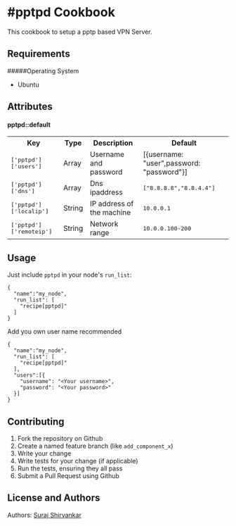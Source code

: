 #pptpd Cookbook
==============
This cookbook to setup a pptp based VPN Server.

Requirements
------------
#####Operating System

* Ubuntu


Attributes
----------
#### pptpd::default
<table>
  <tr>
    <th>Key</th>
    <th>Type</th>
    <th>Description</th>
    <th>Default</th>
  </tr>
  <tr>
    <td><tt>['pptpd']['users']</tt></td>
    <td>Array</td>
    <td>Username and password</td>
    <td>[{username: "user",password: "password"}]</td>
  </tr>
  <tr>
    <td><tt>['pptpd']['dns']</tt></td>
    <td>Array</td>
    <td>Dns ipaddress</td>
    <td><tt>["8.8.8.8","8.8.4.4"]</tt></td>
  </tr>
  <tr>
    <td><tt>['pptpd']['localip']</tt></td>
    <td>String</td>
    <td>IP address of the machine</td>
    <td><tt>10.0.0.1</tt></td>
  </tr>
  <tr>
    <td><tt>['pptpd']['remoteip']</tt></td>
    <td>String</td>
    <td>Network range</td>
    <td><tt>10.0.0.100-200</tt></td>
  </tr>
</table>

Usage
-----
Just include `pptpd` in your node's `run_list`:

```
{
  "name":"my_node",
  "run_list": [
    "recipe[pptpd]"
  ]
}
```
  
Add you own user name recommended

```
{
  "name":"my_node",
  "run_list": [
    "recipe[pptpd]"
  ],
  "users":[{
  	"username": "<Your username>",
  	"password": "<Your password>"
  }]
}
```

Contributing
------------
1. Fork the repository on Github
2. Create a named feature branch (like `add_component_x`)
3. Write your change
4. Write tests for your change (if applicable)
5. Run the tests, ensuring they all pass
6. Submit a Pull Request using Github

License and Authors
-------------------
Authors: [Suraj Shirvankar](http:surajms.com)
